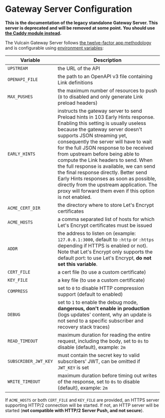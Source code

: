 # Gateway Server Configuration

**This is the documentation of the legacy standalone Gateway Server. This server is deprecated and will be removed at some point. You should use [the Caddy module instead](caddy.md).**

The Vulcain Gateway Server follows [the twelve-factor app methodology](https://12factor.net/) and is configurable using [environment variables](https://en.wikipedia.org/wiki/Environment_variable):

| Variable                | Description                                                                                                                                                                                                                                                                                                                                                                                             |
|-------------------------|---------------------------------------------------------------------------------------------------------------------------------------------------------------------------------------------------------------------------------------------------------------------------------------------------------------------------------------------------------------------------------------------------------|
| `UPSTREAM`              | the URL of the API                                                                                                                                                                                                                                                                                                                                                                                      |
| `OPENAPI_FILE`          | the path to an OpenAPI v3 file containing Link definitions                                                                                                                                                                                                                                                                                                                                              |
| `MAX_PUSHES`            | the maximum number of resources to push (`0` to disabled and only generate Link preload headers)                                                                                                                                                                                                                                                                                                        |
| `EARLY_HINTS`            | instructs the gateway server to send Preload hints in 103 Early Hints response. Enabling this setting is usually useless because the gateway server doesn't supports JSON streaming yet, consequently the server will have to wait for the full JSON response to be received from upstream before being able to compute the Link headers to send. When the full response is available, we can send the final response directly. Better send Early Hints responses as soon as possible, directly from the upstream application. The proxy will forward them even if this option is not enabled.                                                                                                                                                                                                                                                                                                        |
| `ACME_CERT_DIR`         | the directory where to store Let's Encrypt certificates                                                                                                                                                                                                                                                                                                                                                 |
| `ACME_HOSTS`            | a comma separated list of hosts for which Let's Encrypt certificates must be issued                                                                                                                                                                                                                                                                                                                     |
| `ADDR`                  | the address to listen on (example: `127.0.0.1:3000`, default to `:http` or `:https` depending if HTTPS is enabled or not). Note that Let's Encrypt only supports the default port: to use Let's Encrypt, **do not set this variable**.                                                                                                                                                                  |
| `CERT_FILE`             | a cert file (to use a custom certificate)                                                                                                                                                                                                                                                                                                                                                               |
| `KEY_FILE`              | a key file (to use a custom certificate)                                                                                                                                                                                                                                                                                                                                                                |
| `COMPRESS`              | set to `0` to disable HTTP compression support (default to enabled)                                                                                                                                                                                                                                                                                                                                     |
| `DEBUG`                 | set to `1` to enable the debug mode, **dangerous, don't enable in production** (logs updates' content, why an update is not send to a specific subscriber and recovery stack traces)                                                                                                                                                                                                                    |
| `READ_TIMEOUT`          | maximum duration for reading the entire request, including the body, set to `0s` to disable (default), example: `2m`                                                                                                                                                                                                                                                                                    |
| `SUBSCRIBER_JWT_KEY`    | must contain the secret key to valid subscribers' JWT, can be omitted if `JWT_KEY` is set                                                                                                                                                                                                                                                                                                                |
| `WRITE_TIMEOUT`         | maximum duration before timing out writes of the response, set to `0s` to disable (default), example: `2m`                                                                                                                                                                                                                                                                                              |

If `ACME_HOSTS` or both `CERT_FILE` and `KEY_FILE` are provided, an HTTPS server supporting HTTP/2 connection will be started.
If not, an HTTP server will be started (**not compatible with HTTP/2 Server Push, and not secure**).
